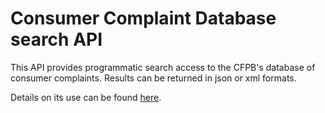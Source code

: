 # Consumer Complaint Database search API

This API provides programmatic search access to the CFPB's database of consumer complaints. Results can be returned in json or xml formats.

Details on its use can be found [here](documentation/index.html).
